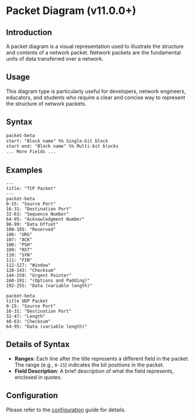 # Packet Diagram (v11.0.0+)

<script setup>
import IconsNote from './icons-note.md'
</script>

<IconsNote />

## Introduction

A packet diagram is a visual representation used to illustrate the structure and contents of a network packet. Network packets are the fundamental units of data transferred over a network.

## Usage

This diagram type is particularly useful for developers, network engineers, educators, and students who require a clear and concise way to represent the structure of network packets.

## Syntax

```md
packet-beta
start: "Block name" %% Single-bit block
start-end: "Block name" %% Multi-bit blocks
... More Fields ...
```

## Examples

```mermaid-example
---
title: "TCP Packet"
---
packet-beta
0-15: "Source Port"
16-31: "Destination Port"
32-63: "Sequence Number"
64-95: "Acknowledgment Number"
96-99: "Data Offset"
100-105: "Reserved"
106: "URG"
107: "ACK"
108: "PSH"
109: "RST"
110: "SYN"
111: "FIN"
112-127: "Window"
128-143: "Checksum"
144-159: "Urgent Pointer"
160-191: "(Options and Padding)"
192-255: "Data (variable length)"
```

```mermaid-example
packet-beta
title UDP Packet
0-15: "Source Port"
16-31: "Destination Port"
32-47: "Length"
48-63: "Checksum"
64-95: "Data (variable length)"
```

## Details of Syntax

- **Ranges**: Each line after the title represents a different field in the packet. The range (e.g., `0-15`) indicates the bit positions in the packet.
- **Field Description**: A brief description of what the field represents, enclosed in quotes.

## Configuration

Please refer to the [configuration](/config/schema-docs/config-defs-packet-diagram-config.html) guide for details.

<!--

Theme variables are not currently working due to a mermaid bug. The passed values are not being propagated into styles function.

## Theme Variables

| Property         | Description                | Default Value |
| ---------------- | -------------------------- | ------------- |
| byteFontSize     | Font size of the bytes     | '10px'        |
| startByteColor   | Color of the starting byte | 'black'       |
| endByteColor     | Color of the ending byte   | 'black'       |
| labelColor       | Color of the labels        | 'black'       |
| labelFontSize    | Font size of the labels    | '12px'        |
| titleColor       | Color of the title         | 'black'       |
| titleFontSize    | Font size of the title     | '14px'        |
| blockStrokeColor | Color of the block stroke  | 'black'       |
| blockStrokeWidth | Width of the block stroke  | '1'           |
| blockFillColor   | Fill color of the block    | '#efefef'     |

## Example on config and theme

```mermaid-example
---
config:
  packet:
    showBits: true
  themeVariables:
    packet:
      startByteColor: red
---
packet-beta
0-15: "Source Port"
16-31: "Destination Port"
32-63: "Sequence Number"
```

-->

